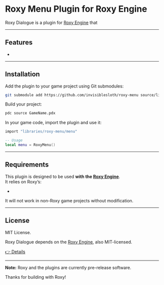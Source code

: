 # Roxy Menu Plugin for Roxy Engine

Roxy Dialogue is a plugin for [Roxy Engine](https://github.com/invisiblesloth/roxy-engine) that

---

## Features

- 

---

## Installation

Add the plugin to your game project using Git submodules:

```bash
git submodule add https://github.com/invisiblesloth/roxy-menu source/libraries/roxy-menu
```

Build your project:

```bash
pdc source GameName.pdx
```

In your game code, import the plugin and use it:

```lua
import "libraries/roxy-menu/menu"

-- Usage
local menu = RoxyMenu()
```

---

## Requirements

This plugin is designed to be used **with the [Roxy Engine](https://github.com/invisiblesloth/roxy-engine)**.  
It relies on Roxy’s:

- 

It will not work in non-Roxy game projects without modification.

---

## License

MIT License.

Roxy Dialogue depends on the [Roxy Engine](https://github.com/invisiblesloth/roxy-engine), also MIT-licensed.

[👉 Details](./LICENSE)

---

**Note:** Roxy and the plugins are currently pre-release software.

Thanks for building with Roxy!

